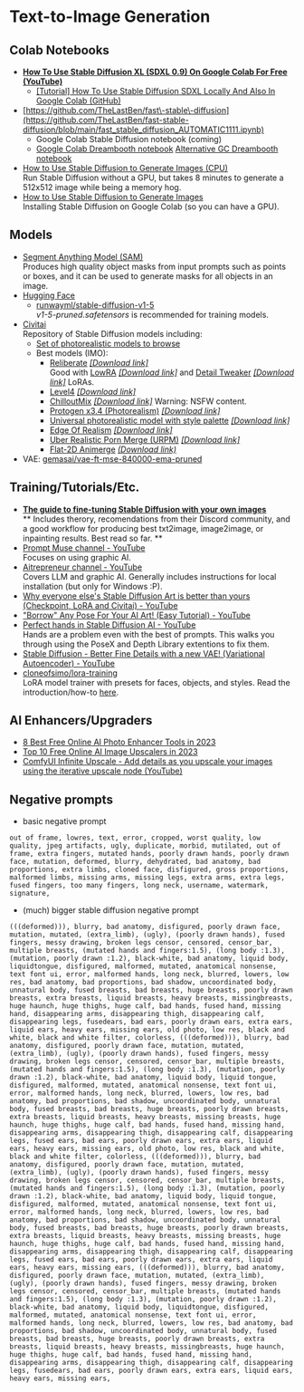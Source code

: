 # Text-to-Image Generation

## Colab Notebooks

- [__How To Use Stable Diffusion XL (SDXL 0.9) On Google Colab For Free (YouTube)__](https://www.youtube.com/watch?v=s2MQqmv6yAg)
  - [[Tutorial] How To Use Stable Diffusion SDXL Locally And Also In Google Colab (GitHub)](https://github.com/FurkanGozukara/Stable-Diffusion/blob/main/Tutorials/How-To-Use-Stable-Diffusion-SDXL-Locally-And-Also-In-Google-Colab.md)
- [https://github.com/TheLastBen/fast\-stable\-diffusion](https://github.com/TheLastBen/fast-stable-diffusion/blob/main/fast_stable_diffusion_AUTOMATIC1111.ipynb) 
  - Google Colab Stable Diffusion notebook (coming)
  - [Google Colab Dreambooth notebook](https://colab.research.google.com/github/TheLastBen/fast-stable-diffusion/blob/main/fast-DreamBooth.ipynb)
 [Alternative GC Dreambooth notebook](https://colab.research.google.com/github/ShivamShrirao/diffusers/blob/main/examples/dreambooth/DreamBooth_Stable_Diffusion.ipynb)
- [How to Use Stable Diffusion to Generate Images (CPU)](https://colab.research.google.com/drive/1NA8XytvxOT841JtaTao896Gm_SFT66N4?usp=sharing&ref=assemblyai.com#scrollTo=6yCG-zQL9ByF)  
Run Stable Diffusion without a GPU, but takes 8 minutes to generate a 512x512 image while being a memory hog.
- [How to Use Stable Diffusion to Generate Images](https://colab.research.google.com/drive/1uWCe41_BSRip4y4nlcB8ESQgKtr5BfrN?usp=sharing)  
Installing Stable Diffusion on Google Colab (so you can have a GPU).

## Models
- [Segment Anything Model (SAM)](https://github.com/facebookresearch/segment-anything)  
Produces high quality object masks from input prompts such as points or boxes, and it can be used to generate masks for all objects in an image.
- [Hugging Face](https://huggingface.co/)
  -  [runwayml/stable-diffusion-v1-5](https://huggingface.co/runwayml/stable-diffusion-v1-5/tree/main)  
_v1-5-pruned.safetensors_ is recommended for training models.
- [Civitai](https://civitai.com/)  
Repository of Stable Diffusion models including:
  - [Set of photorealistic models to browse](https://civitai.com/tag/photorealistic)
  - Best models (IMO):
    - [Reliberate](https://civitai.com/models/79754/reliberate) _[[Download link]](https://civitai.com/api/download/models/84576)_  
    Good with [LowRA](https://civitai.com/models/48139/lowra) _[[Download link]](https://civitai.com/api/download/models/63006)_ and [Detail Tweaker](https://civitai.com/models/58390/detail-tweaker-lora-lora) _[[Download link]](https://civitai.com/api/download/models/62833)_ LoRAs.
    - [Level4](https://civitai.com/models/17449/level4) _[[Download link]](https://civitai.com/api/download/models/25295)_
    - [ChilloutMix](https://civitai.com/models/6424/chilloutmix) _[[Download link]](https://civitai.com/api/download/models/11745)_ Warning: NSFW content.
    - [Protogen x3.4 (Photorealism)](https://civitai.com/models/3666/protogen-x34-photorealism-official-release) _[[Download link]](https://civitai.com/api/download/models/4048)_
    - [Universal photorealistic model with style palette](https://civitai.com/models/16916/universal-photorealistic-model-with-style-palette) _[[Download link]](https://civitai.com/api/download/models/19969)_
    - [Edge Of Realism](https://civitai.com/models/21813/edge-of-realism) _[[Download link]](https://civitai.com/api/download/models/51913)_
    - [Uber Realistic Porn Merge (URPM)](https://civitai.com/models/2661/uber-realistic-porn-merge-urpm) _[[Download link]](https://civitai.com/api/download/models/15640)_
    - [Flat-2D Animerge](https://civitai.com/models/35960/flat-2d-animerge) _[(Download link)](https://civitai.com/api/download/models/91560)_
- VAE: [gemasai/vae-ft-mse-840000-ema-pruned](https://huggingface.co/gemasai/vae-ft-mse-840000-ema-pruned/tree/main)

## Training/Tutorials/Etc.
- __[The guide to fine-tuning Stable Diffusion with your own images](https://tryolabs.com/blog/2022/10/25/the-guide-to-fine-tuning-stable-diffusion-with-your-own-images)__  
** Includes therory, recomendations from their Discord community, and a good workflow for producing best txt2image, image2image, or inpainting results. Best read so far. **
- [Prompt Muse channel - YouTube](https://www.youtube.com/@promptmuse)  
Focuses on using graphic AI.
- [Aitrepreneur channel - YouTube](https://www.youtube.com/@Aitrepreneur)  
Covers LLM and graphic AI. Generally includes instructions for local installation (but only for Windows :P).
- [Why everyone else's Stable Diffusion Art is better than yours (Checkpoint, LoRA and Civitai) - YouTube](https://www.youtube.com/watch?v=GBYD-CyTt7w)
- ["Borrow" Any Pose For Your AI Art! (Easy Tutorial) - YouTube](https://www.youtube.com/watch?v=p57iJeqGEoo)
- [Perfect hands in Stable Diffusion AI - YouTube](https://www.youtube.com/watch?v=IPmxnMTFVtY)  
Hands are a problem even with the best of prompts. This walks you through using the PoseX and Depth Library extentions to fix them.
- [Stable Diffusion - Better Fine Details with a new VAE! (Variational Autoencoder) - YouTube](https://www.youtube.com/watch?v=QFFQi5Jd4I4)
- [cloneofsimo/lora-training](https://replicate.com/cloneofsimo/lora-training)  
LoRA model trainer with presets for faces, objects, and styles. Read the introduction/how-to [here](https://replicate.com/blog/lora-faster-fine-tuning-of-stable-diffusion).

## AI Enhancers/Upgraders
- [8 Best Free Online AI Photo Enhancer Tools in 2023](https://www.perfectcorp.com/consumer/blog/online-photo-editing/photo-enhancer-online-tools)
- [Top 10 Free Online AI Image Upscalers in 2023](https://www.media.io/image-upscaler-tips/online-ai-image-upscaler.html)
- [ComfyUI Infinite Upscale - Add details as you upscale your images using the iterative upscale node (YouTube)](https://www.youtube.com/watch?v=t3lT_04A9j0)

## Negative prompts
- basic negative prompt
```
out of frame, lowres, text, error, cropped, worst quality, low quality, jpeg artifacts, ugly, duplicate, morbid, mutilated, out of frame, extra fingers, mutated hands, poorly drawn hands, poorly drawn face, mutation, deformed, blurry, dehydrated, bad anatomy, bad proportions, extra limbs, cloned face, disfigured, gross proportions, malformed limbs, missing arms, missing legs, extra arms, extra legs, fused fingers, too many fingers, long neck, username, watermark, signature,
```
- (much) bigger stable diffusion negative prompt
```
(((deformed))), blurry, bad anatomy, disfigured, poorly drawn face, mutation, mutated, (extra_limb), (ugly), (poorly drawn hands), fused fingers, messy drawing, broken legs censor, censored, censor_bar, multiple breasts, (mutated hands and fingers:1.5), (long body :1.3), (mutation, poorly drawn :1.2), black-white, bad anatomy, liquid body, liquidtongue, disfigured, malformed, mutated, anatomical nonsense, text font ui, error, malformed hands, long neck, blurred, lowers, low res, bad anatomy, bad proportions, bad shadow, uncoordinated body, unnatural body, fused breasts, bad breasts, huge breasts, poorly drawn breasts, extra breasts, liquid breasts, heavy breasts, missingbreasts, huge haunch, huge thighs, huge calf, bad hands, fused hand, missing hand, disappearing arms, disappearing thigh, disappearing calf, disappearing legs, fusedears, bad ears, poorly drawn ears, extra ears, liquid ears, heavy ears, missing ears, old photo, low res, black and white, black and white filter, colorless, (((deformed))), blurry, bad anatomy, disfigured, poorly drawn face, mutation, mutated, (extra_limb), (ugly), (poorly drawn hands), fused fingers, messy drawing, broken legs censor, censored, censor_bar, multiple breasts, (mutated hands and fingers:1.5), (long body :1.3), (mutation, poorly drawn :1.2), black-white, bad anatomy, liquid body, liquid tongue, disfigured, malformed, mutated, anatomical nonsense, text font ui, error, malformed hands, long neck, blurred, lowers, low res, bad anatomy, bad proportions, bad shadow, uncoordinated body, unnatural body, fused breasts, bad breasts, huge breasts, poorly drawn breasts, extra breasts, liquid breasts, heavy breasts, missing breasts, huge haunch, huge thighs, huge calf, bad hands, fused hand, missing hand, disappearing arms, disappearing thigh, disappearing calf, disappearing legs, fused ears, bad ears, poorly drawn ears, extra ears, liquid ears, heavy ears, missing ears, old photo, low res, black and white, black and white filter, colorless, (((deformed))), blurry, bad anatomy, disfigured, poorly drawn face, mutation, mutated, (extra_limb), (ugly), (poorly drawn hands), fused fingers, messy drawing, broken legs censor, censored, censor_bar, multiple breasts, (mutated hands and fingers:1.5), (long body :1.3), (mutation, poorly drawn :1.2), black-white, bad anatomy, liquid body, liquid tongue, disfigured, malformed, mutated, anatomical nonsense, text font ui, error, malformed hands, long neck, blurred, lowers, low res, bad anatomy, bad proportions, bad shadow, uncoordinated body, unnatural body, fused breasts, bad breasts, huge breasts, poorly drawn breasts, extra breasts, liquid breasts, heavy breasts, missing breasts, huge haunch, huge thighs, huge calf, bad hands, fused hand, missing hand, disappearing arms, disappearing thigh, disappearing calf, disappearing legs, fused ears, bad ears, poorly drawn ears, extra ears, liquid ears, heavy ears, missing ears, (((deformed))), blurry, bad anatomy, disfigured, poorly drawn face, mutation, mutated, (extra_limb), (ugly), (poorly drawn hands), fused fingers, messy drawing, broken legs censor, censored, censor_bar, multiple breasts, (mutated hands and fingers:1.5), (long body :1.3), (mutation, poorly drawn :1.2), black-white, bad anatomy, liquid body, liquidtongue, disfigured, malformed, mutated, anatomical nonsense, text font ui, error, malformed hands, long neck, blurred, lowers, low res, bad anatomy, bad proportions, bad shadow, uncoordinated body, unnatural body, fused breasts, bad breasts, huge breasts, poorly drawn breasts, extra breasts, liquid breasts, heavy breasts, missingbreasts, huge haunch, huge thighs, huge calf, bad hands, fused hand, missing hand, disappearing arms, disappearing thigh, disappearing calf, disappearing legs, fusedears, bad ears, poorly drawn ears, extra ears, liquid ears, heavy ears, missing ears,
```

